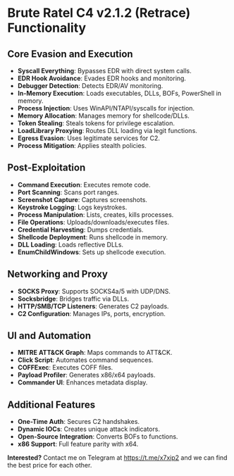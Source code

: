 # Brute Ratel C4 v2.1.2 (Retrace) Functionality

## Core Evasion and Execution
- **Syscall Everything**: Bypasses EDR with direct system calls.
- **EDR Hook Avoidance**: Evades EDR hooks and monitoring.
- **Debugger Detection**: Detects EDR/AV monitoring.
- **In-Memory Execution**: Loads executables, DLLs, BOFs, PowerShell in memory.
- **Process Injection**: Uses WinAPI/NTAPI/syscalls for injection.
- **Memory Allocation**: Manages memory for shellcode/DLLs.
- **Token Stealing**: Steals tokens for privilege escalation.
- **LoadLibrary Proxying**: Routes DLL loading via legit functions.
- **Egress Evasion**: Uses legitimate services for C2.
- **Process Mitigation**: Applies stealth policies.

## Post-Exploitation
- **Command Execution**: Executes remote code.
- **Port Scanning**: Scans port ranges.
- **Screenshot Capture**: Captures screenshots.
- **Keystroke Logging**: Logs keystrokes.
- **Process Manipulation**: Lists, creates, kills processes.
- **File Operations**: Uploads/downloads/executes files.
- **Credential Harvesting**: Dumps credentials.
- **Shellcode Deployment**: Runs shellcode in memory.
- **DLL Loading**: Loads reflective DLLs.
- **EnumChildWindows**: Sets up shellcode execution.

## Networking and Proxy
- **SOCKS Proxy**: Supports SOCKS4a/5 with UDP/DNS.
- **Socksbridge**: Bridges traffic via DLLs.
- **HTTP/SMB/TCP Listeners**: Generates C2 payloads.
- **C2 Configuration**: Manages IPs, ports, encryption.

## UI and Automation
- **MITRE ATT&CK Graph**: Maps commands to ATT&CK.
- **Click Script**: Automates command sequences.
- **COFFExec**: Executes COFF files.
- **Payload Profiler**: Generates x86/x64 payloads.
- **Commander UI**: Enhances metadata display.

## Additional Features
- **One-Time Auth**: Secures C2 handshakes.
- **Dynamic IOCs**: Creates unique attack indicators.
- **Open-Source Integration**: Converts BOFs to functions.
- **x86 Support**: Full feature parity with x64.

**Interested?** Contact me on Telegram at https://t.me/x7xip2 and we can find the best price for each other.
